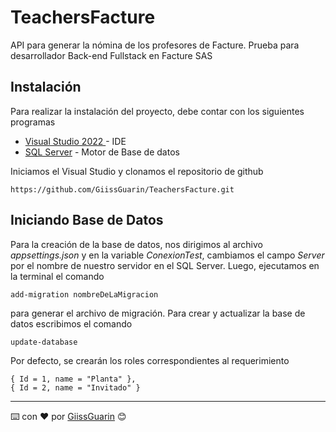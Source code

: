 # TeachersFacture

API para generar la nómina de los profesores de Facture.
Prueba para desarrollador Back-end Fullstack en Facture SAS

## Instalación

Para realizar la instalación del proyecto, debe contar con los siguientes programas

* [Visual Studio 2022 ](https://visualstudio.microsoft.com/es/vs/community/) - IDE
* [SQL Server](https://www.microsoft.com/es-es/sql-server/sql-server-downloads) - Motor de Base de datos

Iniciamos el Visual Studio y clonamos el repositorio de github 

```
https://github.com/GiissGuarin/TeachersFacture.git
```

## Iniciando Base de Datos

Para la creación de la base de datos, nos dirigimos al archivo _appsettings.json_ y en la variable _ConexionTest_, cambiamos el campo _Server_ por el nombre de nuestro servidor en el SQL Server.
Luego, ejecutamos en la terminal el comando 
```
add-migration nombreDeLaMigracion
```

para generar el archivo de migración. Para crear y actualizar la base de datos escribimos el comando 
```
update-database
```

Por defecto, se crearán los roles correspondientes al requerimiento 
```
{ Id = 1, name = "Planta" },
{ Id = 2, name = "Invitado" }
```

---
⌨️ con ❤️ por [GiissGuarin](https://github.com/GiissGuarin) 😊

